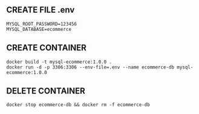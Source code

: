 ## CREATE FILE .env

```shell
MYSQL_ROOT_PASSWORD=123456
MYSQL_DATABASE=ecommerce
```

## CREATE CONTAINER

```shell
docker build -t mysql-ecommerce:1.0.0 .
docker run -d -p 3306:3306 --env-file=.env --name ecommerce-db mysql-ecommerce:1.0.0
```

## DELETE CONTAINER

```shell
docker stop ecommerce-db && docker rm -f ecommerce-db
```